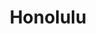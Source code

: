 ---
title: Honolulu
layout: landing
description:
image: assets/images/honolulu.jpg
nav-menu: false
bannerStyle: style4
permalink: honolulu-blogs
backLink: blogposts
---
